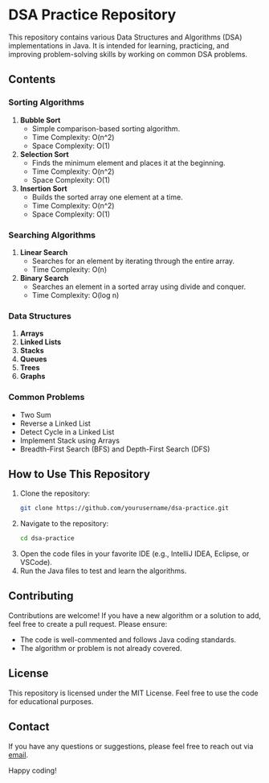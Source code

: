 # DSA Practice Repository

This repository contains various Data Structures and Algorithms (DSA) implementations in Java. It is intended for learning, practicing, and improving problem-solving skills by working on common DSA problems.

## Contents

### Sorting Algorithms
1. **Bubble Sort**
   - Simple comparison-based sorting algorithm.
   - Time Complexity: O(n^2)
   - Space Complexity: O(1)
2. **Selection Sort**
   - Finds the minimum element and places it at the beginning.
   - Time Complexity: O(n^2)
   - Space Complexity: O(1)
3. **Insertion Sort**
   - Builds the sorted array one element at a time.
   - Time Complexity: O(n^2)
   - Space Complexity: O(1)

### Searching Algorithms
1. **Linear Search**
   - Searches for an element by iterating through the entire array.
   - Time Complexity: O(n)
2. **Binary Search**
   - Searches an element in a sorted array using divide and conquer.
   - Time Complexity: O(log n)

### Data Structures
1. **Arrays**
2. **Linked Lists**
3. **Stacks**
4. **Queues**
5. **Trees**
6. **Graphs**

### Common Problems
- Two Sum
- Reverse a Linked List
- Detect Cycle in a Linked List
- Implement Stack using Arrays
- Breadth-First Search (BFS) and Depth-First Search (DFS)

## How to Use This Repository
1. Clone the repository:
   ```bash
   git clone https://github.com/yourusername/dsa-practice.git
   ```
2. Navigate to the repository:
   ```bash
   cd dsa-practice
   ```
3. Open the code files in your favorite IDE (e.g., IntelliJ IDEA, Eclipse, or VSCode).
4. Run the Java files to test and learn the algorithms.

## Contributing
Contributions are welcome! If you have a new algorithm or a solution to add, feel free to create a pull request. Please ensure:
- The code is well-commented and follows Java coding standards.
- The algorithm or problem is not already covered.

## License
This repository is licensed under the MIT License. Feel free to use the code for educational purposes.

## Contact
If you have any questions or suggestions, please feel free to reach out via [email](mailto:your-email@example.com).

Happy coding!

